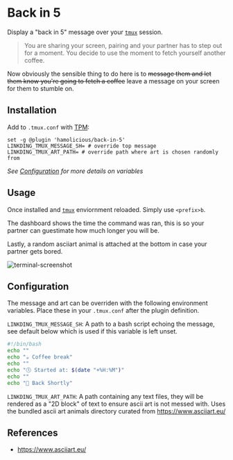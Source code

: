 # Back in 5

Display a "back in 5" message over your [`tmux`](https://github.com/tmux/tmux) session.

> You are sharing your screen, pairing and your partner has to step out for a moment.
> You decide to use the moment to fetch yourself another coffee.

Now obviously the sensible thing to do here is to ~~message them and let them know you're going to fetch a coffee~~ leave a message on your screen for them to stumble on.

## Installation

Add to `.tmux.conf` with [TPM](https://github.com/tmux-plugins/tpm):

```tmux
set -g @plugin 'hamolicious/back-in-5'
LINKDING_TMUX_MESSAGE_SH= # override top message
LINKDING_TMUX_ART_PATH= # override path where art is chosen randomly from
```

_See [Configuration](#configuration) for more details on variables_

## Usage

Once installed and [`tmux`](https://github.com/tmux/tmux) enviornment reloaded. Simply use `<prefix>b`.

The dashboard shows the time the command was ran, this is so your partner can guestimate how much longer you will be.

Lastly, a random asciiart animal is attached at the bottom in case your partner gets bored.

![terminal-screenshot](https://i.ibb.co/HT0cCsHW/2025-04-26-00-14.png)

## Configuration

The message and art can be overriden with the following environment variables. Place these in your `.tmux.conf` after the plugin definition.

`LINKDING_TMUX_MESSAGE_SH`: A path to a bash script echoing the message, see default below which is used if this variable is left unset.

```bash
#!/bin/bash
echo ""
echo "☕ Coffee break"
echo ""
echo "🕔 Started at: $(date "+%H:%M")"
echo ""
echo "🏃 Back Shortly"
```

`LINKDING_TMUX_ART_PATH`: A path containing any text files, they will be rendered as a "2D block" of text to ensure ascii art is not messed with. Uses the bundled ascii art animals directory curated from https://www.asciiart.eu/

## References

- https://www.asciiart.eu/
